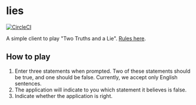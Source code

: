 # lies
[![CircleCI](https://circleci.com/gh/an4tman/lies.svg?style=svg)](https://circleci.com/gh/an4tman/lies)

A simple client to play "Two Truths and a Lie". [Rules here](http://www.group-games.com/ice-breakers/two-truths-and-a-lie.html).

## How to play

1. Enter three statements when prompted. Two of these statements should be true, and one should be false. Currently, we accept only English sentences.
1. The application will indicate to you which statement it believes is false.
1. Indicate whether the application is right.
